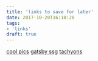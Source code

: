 ```yaml
---
title: 'links to save for later'
date: 2017-10-20T16:18:28
tags:
- 'links'
draft: true
---
```


[cool pics](http://novatogatorop.com/gallery/alaska) [gatsby
ssg](https://gatsbyjs.org) [tachyons](http://tachyons.io)
